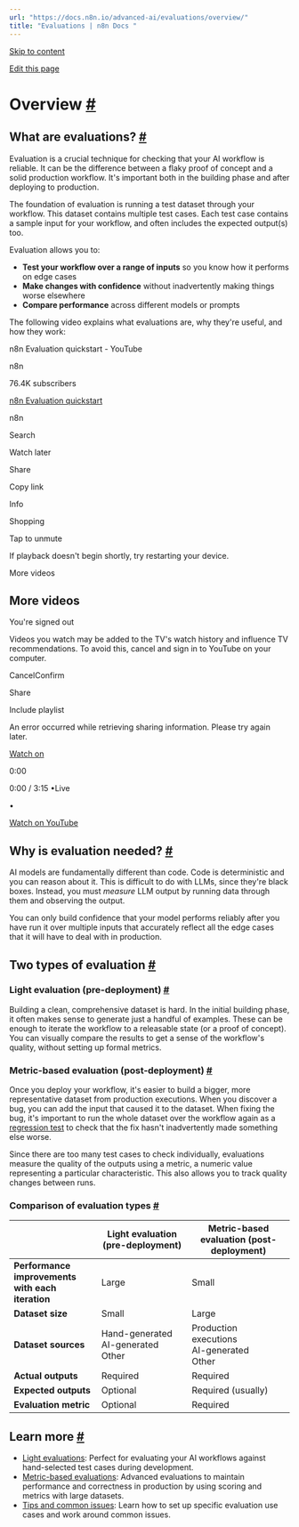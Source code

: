 ```yaml
---
url: "https://docs.n8n.io/advanced-ai/evaluations/overview/"
title: "Evaluations | n8n Docs "
---
```


[Skip to content](https://docs.n8n.io/advanced-ai/evaluations/overview/#overview)

[Edit this page](https://github.com/n8n-io/n8n-docs/edit/main/docs/advanced-ai/evaluations/overview.md "Edit this page")

# Overview [\#](https://docs.n8n.io/advanced-ai/evaluations/overview/\#overview "Permanent link")

## What are evaluations? [\#](https://docs.n8n.io/advanced-ai/evaluations/overview/\#what-are-evaluations "Permanent link")

Evaluation is a crucial technique for checking that your AI workflow is reliable. It can be the difference between a flaky proof of concept and a solid production workflow. It's important both in the building phase and after deploying to production.

The foundation of evaluation is running a test dataset through your workflow. This dataset contains multiple test cases. Each test case contains a sample input for your workflow, and often includes the expected output(s) too.

Evaluation allows you to:

- **Test your workflow over a range of inputs** so you know how it performs on edge cases
- **Make changes with confidence** without inadvertently making things worse elsewhere
- **Compare performance** across different models or prompts

The following video explains what evaluations are, why they're useful, and how they work:

n8n Evaluation quickstart - YouTube

n8n

76.4K subscribers

[n8n Evaluation quickstart](https://www.youtube.com/watch?v=5LlF196PKaE)

n8n

Search

Watch later

Share

Copy link

Info

Shopping

Tap to unmute

If playback doesn't begin shortly, try restarting your device.

More videos

## More videos

You're signed out

Videos you watch may be added to the TV's watch history and influence TV recommendations. To avoid this, cancel and sign in to YouTube on your computer.

CancelConfirm

Share

Include playlist

An error occurred while retrieving sharing information. Please try again later.

[Watch on](https://www.youtube.com/watch?v=5LlF196PKaE&embeds_referring_euri=https%3A%2F%2Fdocs.n8n.io%2F)

0:00

0:00 / 3:15
•Live

•

[Watch on YouTube](https://www.youtube.com/watch?v=5LlF196PKaE "Watch on YouTube")

## Why is evaluation needed? [\#](https://docs.n8n.io/advanced-ai/evaluations/overview/\#why-is-evaluation-needed "Permanent link")

AI models are fundamentally different than code. Code is deterministic and you can reason about it. This is difficult to do with LLMs, since they're black boxes. Instead, you must _measure_ LLM output by running data through them and observing the output.

You can only build confidence that your model performs reliably after you have run it over multiple inputs that accurately reflect all the edge cases that it will have to deal with in production.

## Two types of evaluation [\#](https://docs.n8n.io/advanced-ai/evaluations/overview/\#two-types-of-evaluation "Permanent link")

### Light evaluation (pre-deployment) [\#](https://docs.n8n.io/advanced-ai/evaluations/overview/\#light-evaluation-pre-deployment "Permanent link")

Building a clean, comprehensive dataset is hard. In the initial building phase, it often makes sense to generate just a handful of examples. These can be enough to iterate the workflow to a releasable state (or a proof of concept). You can visually compare the results to get a sense of the workflow's quality, without setting up formal metrics.

### Metric-based evaluation (post-deployment) [\#](https://docs.n8n.io/advanced-ai/evaluations/overview/\#metric-based-evaluation-post-deployment "Permanent link")

Once you deploy your workflow, it's easier to build a bigger, more representative dataset from production executions. When you discover a bug, you can add the input that caused it to the dataset. When fixing the bug, it's important to run the whole dataset over the workflow again as a [regression test](https://en.wikipedia.org/wiki/Regression_testing) to check that the fix hasn't inadvertently made something else worse.

Since there are too many test cases to check individually, evaluations measure the quality of the outputs using a metric, a numeric value representing a particular characteristic. This also allows you to track quality changes between runs.

### Comparison of evaluation types [\#](https://docs.n8n.io/advanced-ai/evaluations/overview/\#comparison-of-evaluation-types "Permanent link")

|  | Light evaluation (pre-deployment) | Metric-based evaluation (post-deployment) |
| --- | --- | --- |
| **Performance improvements**<br>**with each iteration** | Large | Small |
| **Dataset size** | Small | Large |
| **Dataset sources** | Hand-generated<br>AI-generated<br>Other | Production executions<br>AI-generated<br>Other |
| **Actual outputs** | Required | Required |
| **Expected outputs** | Optional | Required (usually) |
| **Evaluation** **metric** | Optional | Required |

## Learn more [\#](https://docs.n8n.io/advanced-ai/evaluations/overview/\#learn-more "Permanent link")

- [Light evaluations](https://docs.n8n.io/advanced-ai/evaluations/light-evaluations/): Perfect for evaluating your AI workflows against hand-selected test cases during development.
- [Metric-based evaluations](https://docs.n8n.io/advanced-ai/evaluations/metric-based-evaluations/): Advanced evaluations to maintain performance and correctness in production by using scoring and metrics with large datasets.
- [Tips and common issues](https://docs.n8n.io/advanced-ai/evaluations/metric-based-evaluations/): Learn how to set up specific evaluation use cases and work around common issues.